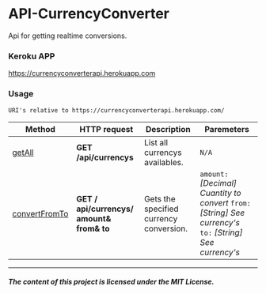 # API-CurrencyConverter

Api for getting realtime conversions.

### Keroku APP
https://currencyconverterapi.herokuapp.com

### Usage

```
URI's relative to https://currencyconverterapi.herokuapp.com/
```

Method | HTTP request | Description |Paremeters
--- | --- | --- | ---
[getAll](https://currencyconverterapi.herokuapp.com/api/currencys) | **GET /api/currencys** | List all currencys availables. | `N/A` 
|[convertFromTo](https://currencyconverterapi.herokuapp.com/api/currencys/1&USD&MXN) | **GET / api/currencys/ amount& from& to** | Gets the specified currency conversion. | `amount:` *[Decimal] Cuantity to convert* `from:` *[String] See currency's* `to:` *[String] See currency's*

---

##### The content of this project is licensed under the MIT License.